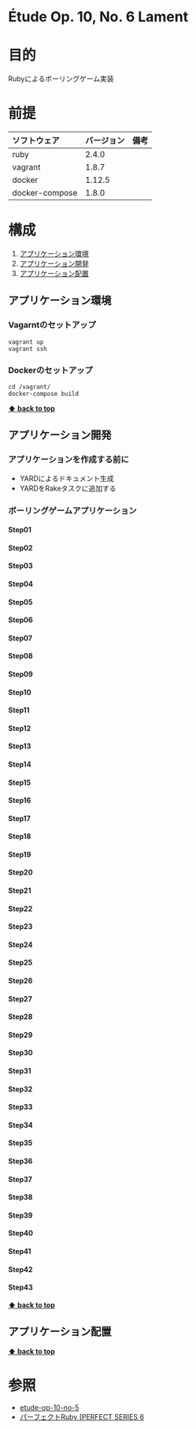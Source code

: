 Étude Op. 10, No. 6 Lament
===================

# 目的 #
Rubyによるボーリングゲーム実装

# 前提 #
| ソフトウェア   | バージョン   | 備考        |
|:---------------|:-------------|:------------|
| ruby           |2.4.0    |             |
| vagrant        |1.8.7    |             |
| docker         |1.12.5    |             |
| docker-compose |1.8.0    |             |

# 構成 #
1. [アプリケーション環境](#アプリケーション環境)
1. [アプリケーション開発](#アプリケーション開発)
1. [アプリケーション配置](#アプリケーション配置)

## アプリケーション環境

### Vagarntのセットアップ
```
vagrant up
vagrant ssh
```

### Dockerのセットアップ
```
cd /vagrant/
docker-compose build
```
**[⬆ back to top](#構成)**

## アプリケーション開発
### アプリケーションを作成する前に
+ YARDによるドキュメント生成
+ YARDをRakeタスクに追加する

### ボーリングゲームアプリケーション
#### Step01

#### Step02

#### Step03

#### Step04

#### Step05

#### Step06

#### Step07

#### Step08

#### Step09

#### Step10

#### Step11

#### Step12

#### Step13

#### Step14

#### Step15

#### Step16

#### Step17

#### Step18

#### Step19

#### Step20

#### Step21

#### Step22

#### Step23

#### Step24

#### Step25

#### Step26

#### Step27

#### Step28

#### Step29

#### Step30

#### Step31

#### Step32

#### Step33

#### Step34

#### Step35

#### Step36

#### Step37

#### Step38

#### Step39

#### Step40

#### Step41

#### Step42

#### Step43

**[⬆ back to top](#構成)**

## アプリケーション配置
**[⬆ back to top](#構成)**

# 参照 #
+ [etude-op-10-no-5](https://github.com/k2works/etude-op10-no5/blob/master/README.md)
+ [パーフェクトRuby (PERFECT SERIES 6](https://www.amazon.co.jp/%E3%83%91%E3%83%BC%E3%83%95%E3%82%A7%E3%82%AF%E3%83%88Ruby-PERFECT-6-Ruby%E3%82%B5%E3%83%9D%E3%83%BC%E3%82%BF%E3%83%BC%E3%82%BA/dp/4774158798)